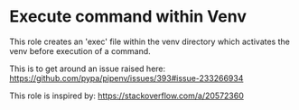 # Execute command within Venv

This role creates an 'exec' file within the venv directory which activates the venv before execution of a command.

This is to get around an issue raised here: https://github.com/pypa/pipenv/issues/393#issue-233266934

This role is inspired by: https://stackoverflow.com/a/20572360